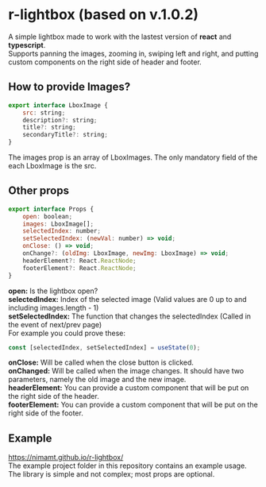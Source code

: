 # r-lightbox (based on v.1.0.2)

A simple lightbox made to work with the lastest version of <strong>react</strong> and <strong>typescript</strong>.  
Supports panning the images, zooming in, swiping left and right, and putting custom components on the right side of header and footer.

## How to provide Images?

```jsx
export interface LboxImage {
    src: string;
    description?: string;
    title?: string;
    secondaryTitle?: string;
}
```

The images prop is an array of LboxImages. The only mandatory field of the each LboxImage is the src.

## Other props

```jsx
export interface Props {
    open: boolean;
    images: LboxImage[];
    selectedIndex: number;
    setSelectedIndex: (newVal: number) => void;
    onClose: () => void;
    onChange?: (oldImg: LboxImage, newImg: LboxImage) => void;
    headerElement?: React.ReactNode;
    footerElement?: React.ReactNode;
}
```

**open:** Is the lightbox open?  
**selectedIndex:** Index of the selected image (Valid values are 0 up to and including images.length - 1)  
**setSelectedIndex:** The function that changes the selectedIndex (Called in the event of next/prev page)  
For example you could prove these:

```jsx
const [selectedIndex, setSelectedIndex] = useState(0);
```

**onClose:** Will be called when the close button is clicked.  
**onChanged:** Will be called when the image changes. It should have two parameters, namely the old image and the new image.  
**headerElement:** You can provide a custom component that will be put on the right side of the header.  
**footerElement:** You can provide a custom component that will be put on the right side of the footer.

## Example

https://nimamt.github.io/r-lightbox/  
The example project folder in this repository contains an example usage.  
The library is simple and not complex; most props are optional.
